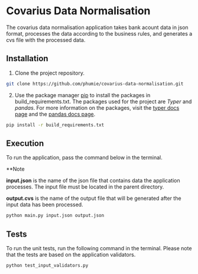# Covarius Data Normalisation

The covarius data normalisation application takes bank acount data in json format, processes the data according to the business rules, and generates a cvs file with the processed data.

## Installation

1. Clone the project repository.
```bash
git clone https://github.com/phumie/covarius-data-normalisation.git
```

2. Use the package manager [pip](https://pip.pypa.io/en/stable/) to install the packages in build_requirements.txt. The packages used for the project are *Typer* and *pandas*.
For more information on the packages, visit the [typer docs page](https://typer.tiangolo.com/) and the [pandas docs page](https://pandas.pydata.org/docs/). 

```bash
pip install -r build_requirements.txt
```

## Execution
To run the application, pass the command below in the terminal.

**Note

**input.json** is the name of the json file that contains data the application processes.  The input file must be located in the parent directory.

**output.cvs** is the name of the output file that will be generated after the input data has been processed.

```bash
python main.py input.json output.json
```


## Tests
To run the unit tests, run the following command in the terminal. Please note that the tests are based on the application validators.
```bash
python test_input_validators.py
```
